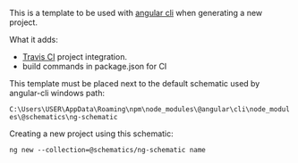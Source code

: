 This is a template to be used with [angular cli](https://cli.angular.io) when generating a new project.

What it adds:

* [Travis CI](https://travis-ci.org/) project integration.
* build commands in package.json for CI

This template must be placed next to the default schematic used by angular-cli windows path:

`C:\Users\USER\AppData\Roaming\npm\node_modules\@angular\cli\node_modules\@schematics\ng-schematic`

Creating a new project using this schematic:

`ng new --collection=@schematics/ng-schematic name`